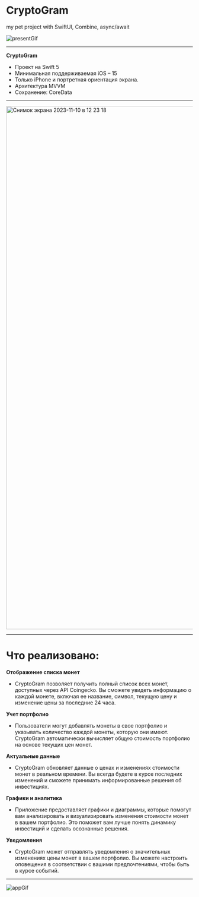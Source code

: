 # CryptoGram
my pet project with SwiftUI, Combine, async/await

![presentGif](https://github.com/dsm5e/CryptoGram/assets/88927934/a6e7130d-bc3b-4950-b7c5-55fc8dad5bd5)

---

**CryptoGram**
* Проект на Swift 5
* Минимальная поддерживаемая iOS – 15
* Только iPhone и портретная ориентация экрана.
* Архитектура MVVM
* Сохранение: CoreData

---

<img width="1408" alt="Снимок экрана 2023-11-10 в 12 23 18" src="https://github.com/dsm5e/CryptoGram/assets/88927934/65415f8f-1ab1-4e38-981d-22b280ab6934">

---
# Что реализовано:

**Отображение списка монет**
* CryptoGram позволяет получить полный список всех монет, доступных через API Coingecko. Вы сможете увидеть информацию о каждой монете, включая ее название, символ, текущую цену и изменение цены за последние 24 часа.

**Учет портфолио**
* Пользователи могут добавлять монеты в свое портфолио и указывать количество каждой монеты, которую они имеют. CryptoGram автоматически вычисляет общую стоимость портфолио на основе текущих цен монет.

**Актуальные данные**
* CryptoGram обновляет данные о ценах и изменениях стоимости монет в реальном времени. Вы всегда будете в курсе последних изменений и сможете принимать информированные решения об инвестициях.

**Графики и аналитика**
* Приложение предоставляет графики и диаграммы, которые помогут вам анализировать и визуализировать изменения стоимости монет в вашем портфолио. Это поможет вам лучше понять динамику инвестиций и сделать осознанные решения.

**Уведомления**
* CryptoGram может отправлять уведомления о значительных изменениях цены монет в вашем портфолио. Вы можете настроить оповещения в соответствии с вашими предпочтениями, чтобы быть в курсе событий.

---

![appGif](https://github.com/dsm5e/CryptoGram/assets/88927934/00d48061-814c-4ce7-a7df-2d4332767f6f)
